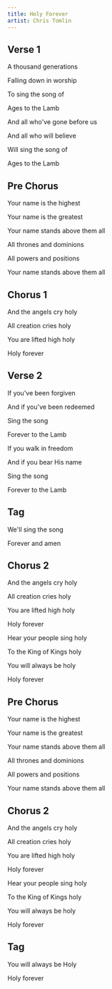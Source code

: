 ```yaml
---
title: Holy Forever
artist: Chris Tomlin
---
```


## Verse 1

A thousand generations

Falling down in worship

To sing the song of

Ages to the Lamb

And all who've gone before us

And all who will believe

Will sing the song of

Ages to the Lamb

## Pre Chorus

Your name is the highest

Your name is the greatest

Your name stands above them all

All thrones and dominions

All powers and positions

Your name stands above them all

## Chorus 1

And the angels cry holy

All creation cries holy

You are lifted high holy

Holy forever

## Verse 2

If you've been forgiven

And if you've been redeemed

Sing the song

Forever to the Lamb

If you walk in freedom

And if you bear His name

Sing the song

Forever to the Lamb

## Tag

We'll sing the song

Forever and amen

## Chorus 2

And the angels cry holy

All creation cries holy

You are lifted high holy

Holy forever

Hear your people sing holy

To the King of Kings holy

You will always be holy

Holy forever

## Pre Chorus

Your name is the highest

Your name is the greatest

Your name stands above them all

All thrones and dominions

All powers and positions

Your name stands above them all

## Chorus 2

And the angels cry holy

All creation cries holy

You are lifted high holy

Holy forever

Hear your people sing holy

To the King of Kings holy

You will always be holy

Holy forever

## Tag

You will always be Holy

Holy forever